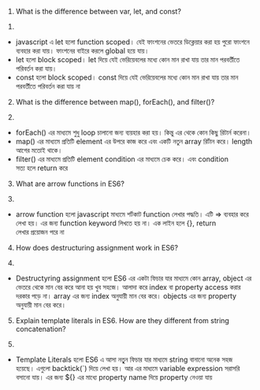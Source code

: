 <!-- question number 1 -->
1) What is the difference between var, let, and const?

<!-- answer 01 -->
1. 
* javascript এ  let  হলো function scoped। যেই ফাংশনের ভেতরে ডিক্লেয়ার করা হয় পুরো ফাংশনে ব্যবহার করা যায়। ফাংশনের বাইরে করলে global হয়ে যায়।
* let হলো  block scoped।  let দিয়ে যেই ভেরিয়েবলের মধ্যে কোন মান রাখা যায় তার মান পরবর্তীতে পরিবর্তন করা যায়।
* const হলো block scoped। const দিয়ে যেই ভেরিয়েবলের মধ্যে কোন মান রাখা যায় তার মান পরবর্তীতে পরিবর্তন করা যায় না


<!-- question number 02 -->
2) What is the difference between map(), forEach(), and filter()?

<!-- answer 02 -->
2. 
* forEach() এর মাধ্যমে শুধু loop চালানো জন্য ব্যয়হার করা হয়। কিন্তু এর থেকে কোন কিছু রিটার্ন করেনা।
* map() এর মাধ্যমে প্রতিটি element এর উপরে কাজ করে এবং একটি নতুন array রির্টান করে।  length আগের মতোই থাকে।
* filter() এর মাধ্যমে প্রতিটি element condition এর মাধ্যমে চেক করে। এবং condition সত্য হলে return করে



<!-- question number 02 -->
3) What are arrow functions in ES6?
<!-- answer 02 -->
3.
* arrow function হলো  javascript মাধ্যমে শর্টকাট   function লেখার পদ্ধতি। এটি => ব্যবহার করে লেখা হয়। এর জন্য function  keyword লিখতে হয় না। এক লাইন হলে {},  return লেখার প্রয়োজন পরে না



<!-- question number 02 -->
4) How does destructuring assignment work in ES6?
<!-- answer 02 -->
4.
* Destructyring assignment হলো ES6 এর একটা ফিচার যার মাধ্যমে  কোন  array,  object এর ভেতরে থেকে মান বের করে আনা হয় খুব সহজে। আলাদা করে  index বা property access করার দরকার পড়ে না। array এর জন্য  index অনুযায়ী মান বের করে।  objects এর জন্য property অনুযায়ী মান বের করে।




<!-- question number 02 -->
5) Explain template literals in ES6. How are they different from string concatenation?
<!-- answer 02 -->
5. 
* Template Literals হলো ES6 এ আসা নতুৃন ফিচার যার মাধ্যমে string বানানো অনেক সহজ হয়েছে। এগুলো backtick(`) দিয়ে লেখা হয়। আর এর মাধ্যমে variable expression সরাসরি বসানো যায়। এর জন্য ${} এর মাধ্যে   property name দিয়ে property নেওয়া যায়
